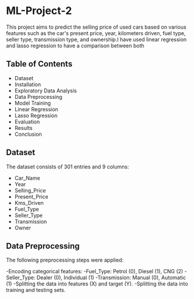 # ML-Project-2

This project aims to predict the selling price of used cars based on various features such as the car's present price, year, kilometers driven, fuel type, seller type, transmission type, and ownership.I have used linear regression and lasso regression to have a comparison between both

## Table of Contents

- Dataset
- Installation
- Exploratory Data Analysis
- Data Preprocessing
- Model Training
- Linear Regression
- Lasso Regression
- Evaluation
- Results
- Conclusion


## Dataset

The dataset consists of 301 entries and 9 columns:

- Car_Name
- Year
- Selling_Price
- Present_Price
- Kms_Driven
- Fuel_Type
- Seller_Type
- Transmission
- Owner


## Data Preprocessing

The following preprocessing steps were applied:

-Encoding categorical features:
-Fuel_Type: Petrol (0), Diesel (1), CNG (2)
-Seller_Type: Dealer (0), Individual (1)
-Transmission: Manual (0), Automatic (1)
-Splitting the data into features (X) and target (Y).
-Splitting the data into training and testing sets.
